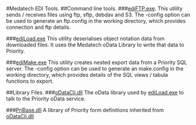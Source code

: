 #Medatech EDI Tools.
##Command line tools.
###[ediFTP.exe](https://github.com/MedatechUK/MedatechEDI/tree/master/ediftp).
This utility sends / receives files using ftp, sftp, debdav and S3.
The -config option can be used to generate an ftp.config in the working directory, 
which provides connection and ftp details.

###[ediLoad.exe](https://github.com/MedatechUK/MedatechEDI/tree/master/ediLoad)
This utility deserialises object notation data from downloaded files. 
It uses the Medatech oData Library to write that data to Priority.

###[ediMake.exe](https://github.com/MedatechUK/MedatechEDI/tree/master/ediMake)
This utility creates nested export data from a Priority SQL server.
The -config option can be used to generate an make.config in the working directory, 
which provides details of the SQL views / tabula functions to export.

##Library Files.
###[oDataCli.dll](https://github.com/MedatechUK/MedatechEDI/tree/master/PriorityForms)
The oData library used by [ediLoad.exe](https://github.com/MedatechUK/MedatechEDI/tree/master/ediLoad) to talk to the Priority oData service.

###[PriBase.dll](https://github.com/MedatechUK/MedatechEDI/tree/master/PriorityForms)
A library of Priority form definitions inherited from [oDataCli.dll](https://github.com/MedatechUK/MedatechEDI/tree/master/PriorityForms) 